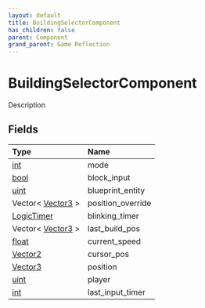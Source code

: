 ```yaml
---
layout: default
title: BuildingSelectorComponent
has_children: false
parent: Component
grand_parent: Game Reflection
---
```

# BuildingSelectorComponent
Description 

## Fields

| Type | Name |
|:-------------|:--------------|
| [int](/docs/game-reflection/enums/int) | mode |
| [bool](/docs/game-reflection/components/bool) | block_input |
| [uint](/docs/game-reflection/components/uint) | blueprint_entity |
| Vector< [Vector3](/docs/game-reflection/classes/vector3) > | position_override |
| [LogicTimer](/docs/game-reflection/classes/logic_timer) | blinking_timer |
| Vector< [Vector3](/docs/game-reflection/classes/vector3) > | last_build_pos |
| [float](/docs/game-reflection/components/float) | current_speed |
| [Vector2](/docs/game-reflection/classes/vector2) | cursor_pos |
| [Vector3](/docs/game-reflection/classes/vector3) | position |
| [uint](/docs/game-reflection/components/uint) | player |
| [int](/docs/game-reflection/enums/int) | last_input_timer |

